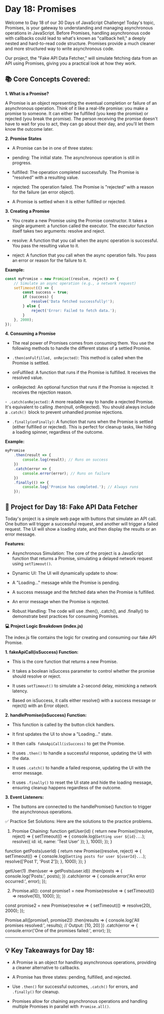 # Day 18: Promises
Welcome to Day 18 of our 30 Days of JavaScript Challenge! Today's topic, Promises, is your gateway to understanding and managing asynchronous operations in JavaScript. Before Promises, handling asynchronous code with callbacks could lead to what's known as "callback hell," a deeply nested and hard-to-read code structure. Promises provide a much cleaner and more structured way to write asynchronous code.

Our project, the "Fake API Data Fetcher," will simulate fetching data from an API using Promises, giving you a practical look at how they work.

## 📚 Core Concepts Covered:
**1. What is a Promise?**

A Promise is an object representing the eventual completion or failure of an asynchronous operation. Think of it like a real-life promise: you make a promise to someone. It can either be fulfilled (you keep the promise) or rejected (you break the promise). The person receiving the promise doesn't have to wait for you to act, they can go about their day, and you'll let them know the outcome later.


**2. Promise States**

- A Promise can be in one of three states:

- pending: The initial state. The asynchronous operation is still in progress.

- fulfilled: The operation completed successfully. The Promise is "resolved" with a resulting value.

- rejected: The operation failed. The Promise is "rejected" with a reason for the failure (an error object).

- A Promise is settled when it is either fulfilled or rejected.


**3. Creating a Promise**

- You create a new Promise using the Promise constructor. It takes a single argument: a function called the executor. The executor function itself takes two arguments: resolve and reject.

- resolve: A function that you call when the async operation is successful. You pass the resulting value to it.

- reject: A function that you call when the async operation fails. You pass an error or reason for the failure to it.

**Example:**

```js
const myPromise = new Promise((resolve, reject) => {
    // Simulate an async operation (e.g., a network request)
    setTimeout(() => {
        const success = true;
        if (success) {
            resolve('Data fetched successfully!');
        } else {
            reject('Error: Failed to fetch data.');
        }
    }, 2000);
});
```

**4. Consuming a Promise**

- The real power of Promises comes from consuming them. You use the following methods to handle the different states of a settled Promise.

- `.then(onFulfilled, onRejected)`: This method is called when the Promise is settled.

- onFulfilled: A function that runs if the Promise is fulfilled. It receives the resolved value.

- onRejected: An optional function that runs if the Promise is rejected. It receives the rejection reason.

-` .catch(onRejected)`: A more readable way to handle a rejected Promise. It's equivalent to calling .then(null, onRejected). You should always include a `.catch() `block to prevent unhandled promise rejections.

- `.finally(onFinally)`: A function that runs when the Promise is settled (either fulfilled or rejected). This is perfect for cleanup tasks, like hiding a loading spinner, regardless of the outcome.

**Example:**

```js
myPromise
    .then(result => {
        console.log(result); // Runs on success
    })
    .catch(error => {
        console.error(error); // Runs on failure
    })
    .finally(() => {
        console.log('Promise has completed.'); // Always runs
    });
```

## 🚀 Project for Day 18: Fake API Data Fetcher
Today's project is a simple web page with buttons that simulate an API call. One button will trigger a successful request, and another will trigger a failed request. The UI will show a loading state, and then display the results or an error message.

**Features:**

- Asynchronous Simulation: The core of the project is a JavaScript function that returns a Promise, simulating a delayed network request using `setTimeout()`.

- Dynamic UI: The UI will dynamically update to show:

- A "Loading..." message while the Promise is pending.

- A success message and the fetched data when the Promise is fulfilled.

- An error message when the Promise is rejected.

- Robust Handling: The code will use .then(), .catch(), and .finally() to demonstrate best practices for consuming Promises.



**💻 Project Logic Breakdown (index.js)**

The index.js file contains the logic for creating and consuming our fake API Promise.

**1. fakeApiCall(isSuccess) Function:**

- This is the core function that returns a new Promise.

- It takes a boolean isSuccess parameter to control whether the promise should resolve or reject.

- It uses `setTimeout()` to simulate a 2-second delay, mimicking a network latency.

- Based on isSuccess, it calls either resolve() with a success message or reject() with an Error object.

**2. handlePromise(isSuccess) Function:**

- This function is called by the button click handlers.

- It first updates the UI to show a "Loading..." state.

- It then calls` fakeApiCall(isSuccess)` to get the Promise.

- It uses `.then()` to handle a successful response, updating the UI with the data.

- It uses `.catch()` to handle a failed response, updating the UI with the error message.

- It uses `.finally()` to reset the UI state and hide the loading message, ensuring cleanup happens regardless of the outcome.

**3. Event Listeners:**

- The buttons are connected to the handlePromise() function to trigger the asynchronous operations.




✅ Practice Set Solutions:
Here are the solutions to the practice problems.

1. Promise Chaining:
function getUser(id) {
    return new Promise((resolve, reject) => {
        setTimeout(() => {
            console.log(`Getting user ${id}...`);
            resolve({ id: id, name: 'Test User' });
        }, 1000);
    });
}

function getPosts(userId) {
    return new Promise((resolve, reject) => {
        setTimeout(() => {
            console.log(`Getting posts for user ${userId}...`);
            resolve(['Post 1', 'Post 2']);
        }, 1000);
    });
}

getUser(1)
    .then(user => getPosts(user.id))
    .then(posts => {
        console.log('Posts:', posts);
    })
    .catch(error => {
        console.error('An error occurred:', error);
    });

2. Promise.all():
const promise1 = new Promise(resolve => {
    setTimeout(() => resolve(10), 1000);
});

const promise2 = new Promise(resolve => {
    setTimeout(() => resolve(20), 2000);
});

Promise.all([promise1, promise2])
    .then(results => {
        console.log('All promises resolved:', results); // Output: [10, 20]
    })
    .catch(error => {
        console.error('One of the promises failed:', error);
    });


--- 
## 💡 Key Takeaways for Day 18:
- A Promise is an object for handling asynchronous operations, providing a cleaner alternative to callbacks.

- A Promise has three states: pending, fulfilled, and rejected.

- Use `.then()` for successful outcomes, `.catch()` for errors, and `.finally()` for cleanup.

- Promises allow for chaining asynchronous operations and handling multiple Promises in parallel with` Promise.all()`.
